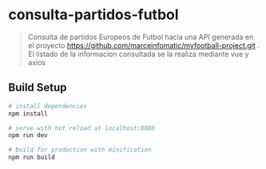 # consulta-partidos-futbol

> Consulta de partidos Europeos de Futbol hacia una API generada en el proyecto https://github.com/marceinfomatic/myfootball-project.git .
> El listado de la informacion consultada se la realiza mediante vue y axios

## Build Setup

``` bash
# install dependencies
npm install

# serve with hot reload at localhost:8080
npm run dev

# build for production with minification
npm run build
```

